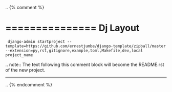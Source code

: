 .. {% comment %}

===============
Dj Layout
===============

     django-admin startproject --template=https://github.com/ernestjumbe/django-template/zipball/master --extension=py,rst,gitignore,example,toml,Makefile,dev,local project_name

.. note:: The text following this comment block will become the README.rst of the new project.

-----

.. {% endcomment %}